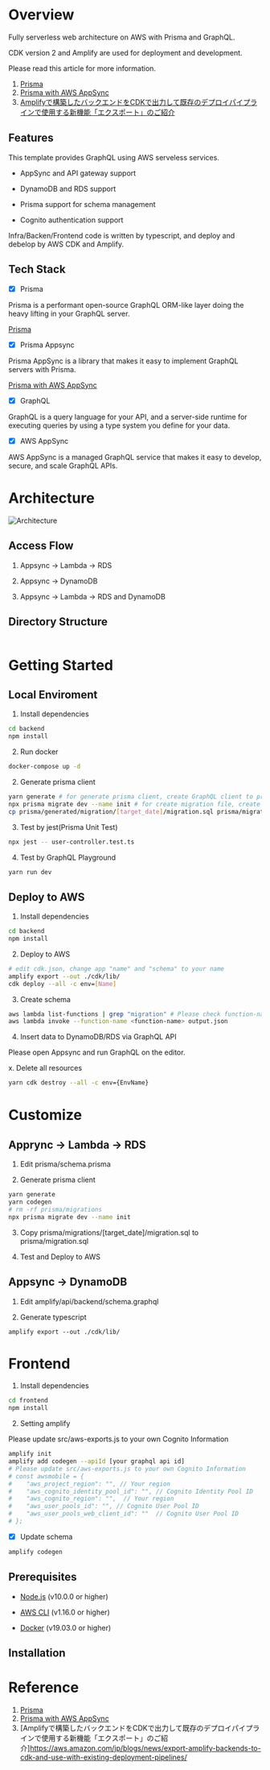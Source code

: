# Overview

Fully serverless web architecture on AWS with Prisma and GraphQL.

CDK version 2 and Amplify are used for deployment and development.

Please read this article for more information.

1. [Prisma](https://www.prisma.io/)
2. [Prisma with AWS AppSync](https://github.com/maoosi/prisma-appsync)
3. [Amplifyで構築したバックエンドをCDKで出力して既存のデプロイパイプラインで使用する新機能「エクスポート」のご紹介](https://aws.amazon.com/jp/blogs/news/export-amplify-backends-to-cdk-and-use-with-existing-deployment-pipelines/)

## Features

This template provides GraphQL using AWS serveless services.

- AppSync and API gateway support

- DynamoDB and RDS support

- Prisma support for schema management

- Cognito authentication support

Infra/Backen/Frontend code is written by typescript, and deploy and debelop by AWS CDK and Amplify.

## Tech Stack

- [x] Prisma

Prisma is a performant open-source GraphQL ORM-like layer doing the heavy lifting in your GraphQL server.

[Prisma](https://www.prisma.io/)


- [x] Prisma Appsync

Prisma AppSync is a library that makes it easy to implement GraphQL servers with Prisma.

[Prisma with AWS AppSync](https://github.com/maoosi/prisma-appsync)

- [x] GraphQL

GraphQL is a query language for your API, and a server-side runtime for executing queries by using a type system you define for your data.

- [x] AWS AppSync

AWS AppSync is a managed GraphQL service that makes it easy to develop, secure, and scale GraphQL APIs.

# Architecture

![Architecture](./docs/arch.png)

## Access Flow

1. Appsync -> Lambda -> RDS

2. Appsync -> DynamoDB

3. Appsync -> Lambda -> RDS and DynamoDB

## Directory Structure

```bash
```

# Getting Started

## Local Enviroment

1. Install dependencies

```bash
cd backend
npm install
```

2. Run docker

```bash
docker-compose up -d
```

2. Generate prisma client

```bash
yarn generate # for generate prisma client, create GraphQL client to prisma/generate
npx prisma migrate dev --name init # for create migration file, create sql and migrate it to DB to prisma/migration
cp prisma/generated/migration/[target_date]/migration.sql prisma/migration.sql # for migration target sql
```

3. Test by jest(Prisma Unit Test)

```bash
npx jest -- user-controller.test.ts
```

4. Test by GraphQL Playground

```bash
yarn run dev
```

## Deploy to AWS

1. Install dependencies

```bash
cd backend
npm install
```

2. Deploy to AWS

```bash
# edit cdk.json, change app "name" and "schema" to your name
amplify export --out ./cdk/lib/
cdk deploy --all -c env=[Name]
```

3. Create schema

```bash
aws lambda list-functions | grep "migration" # Please check function-name you deployed to AWS which include "migration"
aws lambda invoke --function-name <function-name> output.json 
```

4. Insert data to DynamoDB/RDS via GraphQL API

Please open Appsync and run GraphQL on the editor.


x. Delete all resources

```bash
yarn cdk destroy --all -c env={EnvName}
```

# Customize

## Apprync -> Lambda -> RDS

1. Edit prisma/schema.prisma

2. Generate prisma client

```bash
yarn generate
yarn codegen
# rm -rf prisma/migrations
npx prisma migrate dev --name init
```

3. Copy prisma/migrations/[target_date]/migration.sql to prisma/migration.sql

4. Test and Deploy to AWS

## Appsync -> DynamoDB

1. Edit amplify/api/backend/schema.graphql

2. Generate typescript 

```
amplify export --out ./cdk/lib/
```

# Frontend

1. Install dependencies

```bash
cd frontend
npm install
```

2. Setting amplify

Please update src/aws-exports.js to your own Cognito Information

```bash
amplify init
amplify add codegen --apiId [your graphql api id]
# Please update src/aws-exports.js to your own Cognito Information
# const awsmobile = {
#    "aws_project_region": "", // Your region
#    "aws_cognito_identity_pool_id": "", // Cognito Identity Pool ID
#    "aws_cognito_region": "",  // Your region
#    "aws_user_pools_id": "", // Cognito User Pool ID
#    "aws_user_pools_web_client_id": ""  // Cognito User Pool ID
# };
```

- [x] Update schema

```bash
amplify codegen
```

## Prerequisites

- [Node.js](https://nodejs.org/en/download/) (v10.0.0 or higher)

- [AWS CLI](https://docs.aws.amazon.com/cli/latest/userguide/cli-chap-install.html) (v1.16.0 or higher)

- [Docker](https://docs.docker.com/get-docker/) (v19.03.0 or higher)


## Installation

# Reference
1. [Prisma](https://www.prisma.io/)
2. [Prisma with AWS AppSync](https://github.com/maoosi/prisma-appsync)
3. [Amplifyで構築したバックエンドをCDKで出力して既存のデプロイパイプラインで使用する新機能「エクスポート」のご紹介]https://aws.amazon.com/jp/blogs/news/export-amplify-backends-to-cdk-and-use-with-existing-deployment-pipelines/